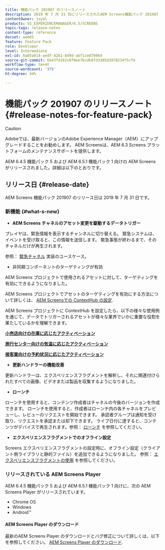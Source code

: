 ```yaml
---
title: 機能パック 201907 のリリースノート
description: 2019 年 7 月 31 日にリリースされたAEM Screens機能パック 201907 について説明します。
contentOwner: jsyal
products: SG_EXPERIENCEMANAGER/6.5/SCREENS
topic-tags: release-notes
content-type: reference
docset: aem65
feature: Feature Pack
role: Developer
level: Intermediate
exl-id: 6a05a014-aedf-4261-849d-abf1ce070964
source-git-commit: 6643f4162c8f0ee7bcdb0fd3305d3978234f5cfd
workflow-type: tm+mt
source-wordcount: '375'
ht-degree: 44%

---
```


# 機能パック 201907 のリリースノート {#release-notes-for-feature-pack}

>[!CAUTION]
>
>Adobeでは、最新バージョンのAdobe Experience Manager（AEM）にアップグレードすることをお勧めします。 AEM Screensは、AEM 6.3 Screens プラットフォームのメンテナンスサポートを提供します。

AEM 6.4.5 機能パック 5 および AEM 6.5.1 機能パック 1 向けの AEM Screens がリリースされました。詳細は以下のとおりです。

## リリース日 {#release-date}

AEM Screens 機能パック 201907 のリリース日は 2019 年 7 月 31 日です。

### 新機能 {#what-s-new}

* **AEM Screens チャネルのアセット変更を駆動するデータトリガー**

プレイヤは、緊急情報を表示するチャンネルに切り替える。 緊急システムは、イベントを受け取ると、この情報を送信します。 緊急事態が終わるまで、そのチャネルだけが再生されます。


参照： [緊急チャネル](emergency-channel.md) 実装のユースケース。

* 非同期コンポーネントのターゲティングが有効

AEM Screens プロジェクトで使用されるアセットに対して、ターゲティングを有効にできるようになりました。

AEM Screens プロジェクトでアセットのターゲティングを有効にする方法について詳しくは、 [AEM Screensでの ContextHub の設定](configuring-context-hub.md).

AEM Screens プロジェクトに ContextHub を設定したら、以下の様々な使用例を通じて、データでトリガーされるアセットが様々な業界でいかに重要な役割を果たしているかを理解できます。

**[小売店向けの在庫に応じたアクティベーション](retail-inventory-activation.md)**

**[旅行センター向けの気温に応じたアクティベーション](local-temperature-activation.md)**

**[接客業向けの予約状況に応じたアクティベーション](hospitality-reservation-activation.md)**

* **更新ハンドラーの機能改善**

更新ハンドラーは、エクスペリエンスフラグメントを解析し、それに関連付けられたすべての画像、ビデオまたは製品を収集するようになりました。

* **ローンチ**

ローンチを使用すると、コンテンツ作成者はチャネルの今後のバージョンを作成できます。 ローンチを使用すると、作成者はローンチ内の各チャネルをプレビューし、レビューのリクエストを開始できます。 承認者グループは通知を受け取り、リクエストを承認または却下できます。 ライブ日付に達すると、コンテンツがデバイスで再生されます。参照： [ローンチ](launches.md) を参照してください。

* **エクスペリエンスフラグメントでのオフライン設定**

Screens エクスペリエンスフラグメントの設定時に、オフライン設定（クライアント側ライブラリと静的ファイル）を追加できるようになりました。 参照： [エクスペリエンスフラグメントの使用](experience-fragments-in-screens.md) を参照してください。

### リリースされている AEM Screens Player

AEM 6.4.5 機能パック 5 および AEM 6.5.1 機能パック 1 向けに、次の AEM Screens Player がリリースされています。

* Chrome OS
* Windows
* Android™

#### AEM Screens Player のダウンロード 

最新のAEM Screens Player のダウンロードとバグ修正について詳しくは、以下を参照してください。 [AEM Screens Player のダウンロード](https://download.macromedia.com/screens/).
